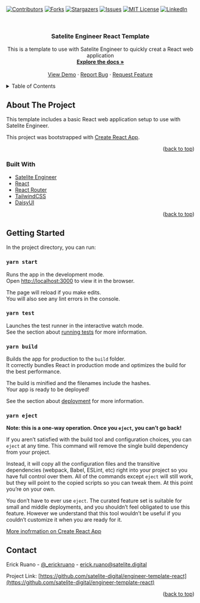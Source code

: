 <div id="top"></div>

<!-- PROJECT SHIELDS -->
[![Contributors][contributors-shield]][contributors-url]
[![Forks][forks-shield]][forks-url]
[![Stargazers][stars-shield]][stars-url]
[![Issues][issues-shield]][issues-url]
[![MIT License][license-shield]][license-url]
[![LinkedIn][linkedin-shield]][linkedin-url]



<!-- PROJECT LOGO -->
<br />
<div align="center">

<h3 align="center">Satelite Engineer React Template</h3>

  <p align="center">
    This is a template to use with Satelite Engineer to quickly creat a React web application
    <br />
    <a href="https://github.com/satelite-digital/engineer-template-react"><strong>Explore the docs »</strong></a>
    <br />
    <br />
    <a href="https://github.com/satelite-digital/engineer-template-react">View Demo</a>
    ·
    <a href="https://github.com/satelite-digital/engineer-template-react/issues">Report Bug</a>
    ·
    <a href="https://github.com/satelite-digital/engineer-template-react/issues">Request Feature</a>
  </p>
</div>



<!-- TABLE OF CONTENTS -->
<details>
  <summary>Table of Contents</summary>
  <ol>
    <li>
      <a href="#about-the-project">About The Project</a>
      <ul>
        <li><a href="#built-with">Built With</a></li>
      </ul>
    </li>
    <li>
      <a href="#getting-started">Getting Started</a>
    </li>
    <li><a href="#contact">Contact</a></li>
  </ol>
</details>



<!-- ABOUT THE PROJECT -->
## About The Project

This template includes a basic React web application setup to use with Satelite Engineer.

This project was bootstrapped with [Create React App](https://github.com/facebook/create-react-app).

<p align="right">(<a href="#top">back to top</a>)</p>

### Built With

* [Satelite Engineer](https://github.com/satelite-digital/engineer)
* [React](https://reactjs.org/)
* [React Router](https://reactrouter.com/)
* [TailwindCSS](https://tailwindcss.com/)
* [DaisyUI](https://daisyui.com/)


<p align="right">(<a href="#top">back to top</a>)</p>


<!-- GETTING STARTED -->
## Getting Started

In the project directory, you can run:

### `yarn start`

Runs the app in the development mode.\
Open [http://localhost:3000](http://localhost:3000) to view it in the browser.

The page will reload if you make edits.\
You will also see any lint errors in the console.

### `yarn test`

Launches the test runner in the interactive watch mode.\
See the section about [running tests](https://facebook.github.io/create-react-app/docs/running-tests) for more information.

### `yarn build`

Builds the app for production to the `build` folder.\
It correctly bundles React in production mode and optimizes the build for the best performance.

The build is minified and the filenames include the hashes.\
Your app is ready to be deployed!

See the section about [deployment](https://facebook.github.io/create-react-app/docs/deployment) for more information.

### `yarn eject`

**Note: this is a one-way operation. Once you `eject`, you can’t go back!**

If you aren’t satisfied with the build tool and configuration choices, you can `eject` at any time. This command will remove the single build dependency from your project.

Instead, it will copy all the configuration files and the transitive dependencies (webpack, Babel, ESLint, etc) right into your project so you have full control over them. All of the commands except `eject` will still work, but they will point to the copied scripts so you can tweak them. At this point you’re on your own.

You don’t have to ever use `eject`. The curated feature set is suitable for small and middle deployments, and you shouldn’t feel obligated to use this feature. However we understand that this tool wouldn’t be useful if you couldn’t customize it when you are ready for it.

[More inofrmation on Create React App](https://create-react-app.dev/docs/getting-started)
<!-- CONTACT -->
## Contact

Erick Ruano - [@_erickruano](https://twitter.com/_erickruano) - erick.ruano@satelite.digital

Project Link: [https://github.com/satelite-digital/engineer-template-react](https://github.com/satelite-digital/engineer-template-react)

<p align="right">(<a href="#top">back to top</a>)</p>

<!-- MARKDOWN LINKS & IMAGES -->
<!-- https://www.markdownguide.org/basic-syntax/#reference-style-links -->
[contributors-shield]: https://img.shields.io/github/contributors/satelite-digital/engineer-template-react.svg?style=for-the-badge
[contributors-url]: https://github.com/satelite-digital/engineer-template-react/graphs/contributors
[forks-shield]: https://img.shields.io/github/forks/satelite-digital/engineer-template-react.svg?style=for-the-badge
[forks-url]: https://github.com/satelite-digital/engineer-template-react/network/members
[stars-shield]: https://img.shields.io/github/stars/satelite-digital/engineer-template-react.svg?style=for-the-badge
[stars-url]: https://github.com/satelite-digital/engineer-template-react/stargazers
[issues-shield]: https://img.shields.io/github/issues/satelite-digital/engineer-template-react.svg?style=for-the-badge
[issues-url]: https://github.com/satelite-digital/engineer-template-react/issues
[license-shield]: https://img.shields.io/github/license/satelite-digital/engineer-template-react.svg?style=for-the-badge
[license-url]: https://github.com/satelite-digital/engineer-template-react/blob/master/LICENSE.txt
[linkedin-shield]: https://img.shields.io/badge/-LinkedIn-black.svg?style=for-the-badge&logo=linkedin&colorB=555
[linkedin-url]: https://www.linkedin.com/in/erick-ruano-fullstack
[product-screenshot]: images/screenshot.png